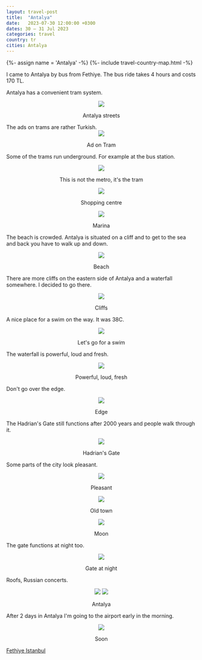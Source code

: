 ```yaml
---
layout: travel-post
title:  "Antalya"
date:   2023-07-30 12:00:00 +0300
dates: 30 – 31 Jul 2023
categories: travel
country: tr
cities: Antalya
---
```

{%- assign name = 'Antalya' -%}
{%- include travel-country-map.html -%}


I came to Antalya by bus from Fethiye. The bus ride takes 4 hours and costs 170 TL.

Antalya has a convenient tram system.
<center>
<img src="{{site.baseurl}}/assets/img/antalya/1.jpg" />
<p class="image-label">Antalya streets</p>
</center>
The ads on trams are rather Turkish.
<center>
<img src="{{site.baseurl}}/assets/img/antalya/2.jpg" />
<p class="image-label">Ad on Tram</p>
</center>

Some of the trams run underground. For example at the bus station.
<center>
<img src="{{site.baseurl}}/assets/img/antalya/3.jpg" />
<p class="image-label">This is not the metro, it's the tram</p>
</center>

<center>
<img src="{{site.baseurl}}/assets/img/antalya/4.jpg" />
<p class="image-label">Shopping centre</p>
</center>

<center>
<img src="{{site.baseurl}}/assets/img/antalya/5.jpg" />
<p class="image-label">Marina</p>
</center>

The beach is crowded. Antalya is situated on a cliff and to get to the sea and back you have to walk up and down.
<center>
<img src="{{site.baseurl}}/assets/img/antalya/6.jpg" />
<p class="image-label">Beach</p>
</center>

There are more cliffs on the eastern side of Antalya and a waterfall somewhere. I decided to go there.
<center>
<img src="{{site.baseurl}}/assets/img/antalya/7.jpg" />
<p class="image-label">Cliffs</p>
</center>

A nice place for a swim on the way. It was 38C.
<center>
<img src="{{site.baseurl}}/assets/img/antalya/7-1.jpg" />
<p class="image-label">Let's go for a swim</p>
</center>

The waterfall is powerful, loud and fresh.
<center>
<img src="{{site.baseurl}}/assets/img/antalya/8.jpg" />
<p class="image-label">Powerful, loud, fresh</p>
</center>

Don't go over the edge.
<center>
<img src="{{site.baseurl}}/assets/img/antalya/9.jpg" />
<p class="image-label">Edge</p>
</center>

The Hadrian's Gate still functions after 2000 years and people walk through it.
<center>
<img src="{{site.baseurl}}/assets/img/antalya/11.jpg" />
<p class="image-label">Hadrian's Gate</p>
</center>


Some parts of the city look pleasant.
<center>
<img src="{{site.baseurl}}/assets/img/antalya/10.jpg" />
<p class="image-label">Pleasant</p>
</center>

<center>
<img src="{{site.baseurl}}/assets/img/antalya/13.jpg" />
<p class="image-label">Old town</p>
</center>

<center>
<img src="{{site.baseurl}}/assets/img/antalya/14.jpg" />
<p class="image-label">Moon</p>
</center>

The gate functions at night too.
<center>
<img src="{{site.baseurl}}/assets/img/antalya/15.jpg" />
<p class="image-label">Gate at night</p>
</center>

Roofs, Russian concerts.
<center>
    <div class="side-by-side">
        <img src="{{site.baseurl}}/assets/img/antalya/16.jpg" />
        <img src="{{site.baseurl}}/assets/img/antalya/17.jpg" />
    </div>
    <p class="image-label">Antalya</p>
</center>

After 2 days in Antalya I'm going to the airport early in the morning.
<center>
<img src="{{site.baseurl}}/assets/img/antalya/18.jpg" />
<p class="image-label">Soon</p>
</center>

<a class="prev" href="/travel/2023/fethiye">
Fethiye
</a>
<a class="next" href="/travel/2023/istanbul">
Istanbul
</a>
